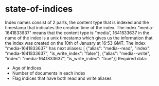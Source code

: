 # state-of-indices

Index names consist of 2 parts, the content type that is indexed and the timestamp that indicates the creation time of the index. The index "media-1641833637" means that the content type is “media”, 1641833637 in the name of the index is a unix timestamp which gives us the information that the index was created on the 10th of January at 16:53 GMT.
The index "media-1641833637" has next aliases:
[ {"alias": "media--read", "index": "media-1641833637", "is_write_index": "false"},
{"alias": "media--write", "index": "media-1641833637", "is_write_index": "true"}]
Required data:
- Age of indices
- Number of documents in each index
- Flag indices that have both read and write aliases